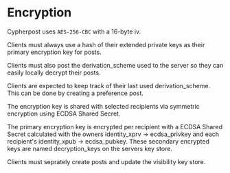 # Encryption

Cypherpost uses `AES-256-CBC` with a 16-byte iv.

Clients must always use a hash of their extended private keys as their primary encryption key for posts.

Clients must also post the derivation_scheme used to the server so they can easily locally decrypt their posts.

Clients are expected to keep track of their last used derivation_scheme. This can be done by creating a preference post.

The encryption key is shared with selected recipients via symmetric encryption using ECDSA Shared Secret.

The primary encryption key is encrypted per recipient with a ECDSA Shared Secret calculated with the owners identity_xprv -> ecdsa_privkey and each recipient's identity_xpub -> ecdsa_pubkey. These secondary encrypted keys are named decryption_keys on the servers key store.

Clients must seprately create posts and update the visibility key store.
